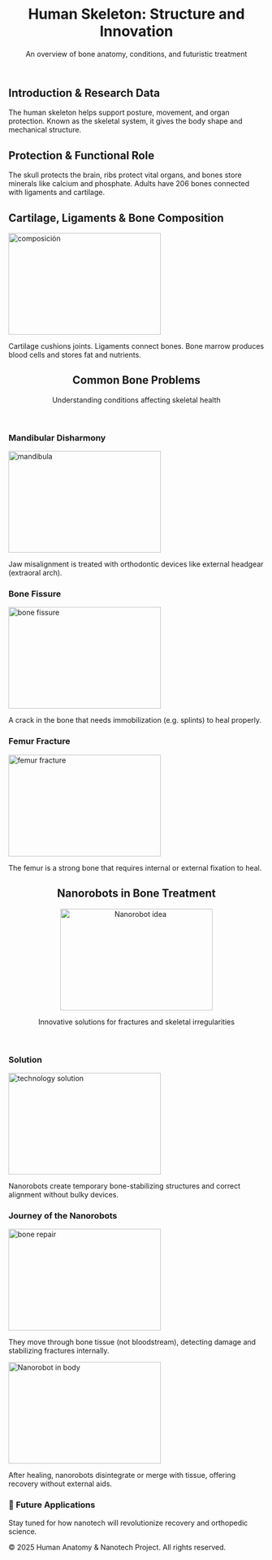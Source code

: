 <!DOCTYPE html>
<html lang="en">
<head>
  <meta charset="UTF-8" />
  <meta name="viewport" content="width=device-width, initial-scale=1.0" />
</head>
<body class="bg-gray-100 text-gray-800 font-sans">
<!-- Header -->
  <header class="bg-teal-800 text-white py-6 shadow-md">
    <div class="max-w-5xl mx-auto px-4">
      <h1 class="text-3xl font-bold">Human Skeleton: Structure and Innovation</h1>
      <p class="text-teal-200 mt-1">An overview of bone anatomy, conditions, and futuristic treatment</p>
    </div>
  </header>
<!-- Main Content -->
  <main class="max-w-4xl mx-auto px-4 py-10 space-y-12">
<!-- SECTION 1: Anatomy -->
    <section class="bg-white p-6 rounded-lg shadow-md">
      <h2 class="text-2xl font-semibold text-teal-800 mb-4">Introduction & Research Data</h2>
      <p>The human skeleton helps support posture, movement, and organ protection. Known as the skeletal system, it gives the body shape and mechanical structure.</p>
    </section>
<section class="bg-white p-6 rounded-lg shadow-md">
      <h2 class="text-xl font-semibold text-teal-800 mb-4">Protection & Functional Role</h2>
      <p>The skull protects the brain, ribs protect vital organs, and bones store minerals like calcium and phosphate. Adults have 206 bones connected with ligaments and cartilage.</p>
    </section>
<section class="bg-white p-6 rounded-lg shadow-md">
      <h2 class="text-xl font-semibold text-teal-800 mb-4">Cartilage, Ligaments & Bone Composition</h2>
      <img src="https://matthewprovenchermd.com/wp-content/uploads/2016/10/Anatomy-1-600x429.jpg" alt="composición" width="300" height="200" class="mb-4">
      <p>Cartilage cushions joints. Ligaments connect bones. Bone marrow produces blood cells and stores fat and nutrients.</p>
    </section>
<!-- SECTION 2: Common Conditions -->
    <header class="bg-rose-800 text-white py-6 shadow-md mt-16 rounded-lg">
      <div class="max-w-5xl mx-auto px-4">
        <h2 class="text-3xl font-bold">Common Bone Problems</h2>
        <p class="text-rose-200 mt-1">Understanding conditions affecting skeletal health</p>
      </div>
    </header>
<section class="bg-white p-6 rounded-lg shadow-md">
      <h3 class="text-2xl font-semibold text-rose-800 mb-4">Mandibular Disharmony</h3>
      <img src="https://encrypted-tbn0.gstatic.com/images?q=tbn:ANd9GcSPpQ_ty4rPC-K-hg24S8KvAVMeMnKEuuTdRg&s" alt="mandibula" width="300" height="200" class="mb-4">
      <p>Jaw misalignment is treated with orthodontic devices like external headgear (extraoral arch).</p>
    </section>
<section class="bg-white p-6 rounded-lg shadow-md">
      <h3 class="text-2xl font-semibold text-rose-800 mb-4">Bone Fissure</h3>
      <img src="https://www.teachengineering.org/content/uoh_/lessons/uoh_fracture/uoh_fracture_lesson01_image1.gif" alt="bone fissure" width="300" height="200" class="mb-4">
      <p>A crack in the bone that needs immobilization (e.g. splints) to heal properly.</p>
    </section>
<section class="bg-white p-6 rounded-lg shadow-md">
      <h3 class="text-2xl font-semibold text-rose-800 mb-4">Femur Fracture</h3>
      <img src="https://centralcoastortho.com/wp-content/uploads/2016/10/Femur-Fractures.jpg" alt="femur fracture" width="300" height="200" class="mb-4">
      <p>The femur is a strong bone that requires internal or external fixation to heal.</p>
    </section>
<!-- SECTION 3: Nanorobots -->
    <header class="bg-indigo-800 text-white py-6 shadow-md mt-16 rounded-lg">
      <div class="max-w-5xl mx-auto px-4">
        <h2 class="text-3xl font-bold">Nanorobots in Bone Treatment</h2>
        <img src="https://transferencia.tec.mx/wp-content/uploads/2021/07/bioglass-Figura-2-300x134.png" alt="Nanorobot idea" width="300" height="200" class="mt-4">
        <p class="text-indigo-200 mt-2">Innovative solutions for fractures and skeletal irregularities</p>
      </div>
    </header>
<section class="bg-white p-6 rounded-lg shadow-md">
      <h3 class="text-2xl font-semibold text-indigo-800 mb-4">Solution</h3>
      <img src="https://www.newmedicaleconomics.es/wp-content/uploads/2024/04/nanorobots-assisting-procedures-medical-il-generative-ai-scaled.jpg" alt="technology solution" width="300" height="200" class="mb-4">
      <p>Nanorobots create temporary bone-stabilizing structures and correct alignment without bulky devices.</p>
    </section>
<section class="bg-white p-6 rounded-lg shadow-md">
      <h3 class="text-2xl font-semibold text-indigo-800 mb-4">Journey of the Nanorobots</h3>
      <img src="https://s1.abcstatics.com/Media/201410/27/hueso--644x362.jpg" alt="bone repair" width="300" height="200" class="mb-4">
      <p>They move through bone tissue (not bloodstream), detecting damage and stabilizing fractures internally.</p>
      <img src="https://www.tecnologianano.com/tecnowp16/wp-content/uploads/2012/05/nanorobot-cuerpo-humano.jpg" alt="Nanorobot in body" width="300" height="200" class="mt-4 mb-4">
      <p>After healing, nanorobots disintegrate or merge with tissue, offering recovery without external aids.</p>
    </section>
<section class="bg-white p-6 rounded-lg shadow-md border border-dashed border-gray-300">
      <h3 class="text-xl font-semibold text-indigo-800 mb-4">🚀 Future Applications</h3>
      <p class="text-gray-500 italic">Stay tuned for how nanotech will revolutionize recovery and orthopedic science.</p>
    </section></main>
  <!-- Footer -->
  <footer class="bg-gray-800 text-white text-center py-4 mt-10">
    <p>&copy; 2025 Human Anatomy & Nanotech Project. All rights reserved.</p>
  </footer>

</body>
</html>

